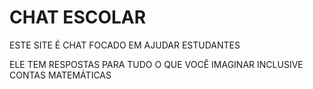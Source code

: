 # CHAT ESCOLAR
 ESTE SITE É CHAT FOCADO EM AJUDAR ESTUDANTES

 ELE TEM RESPOSTAS PARA TUDO O QUE VOCÊ IMAGINAR INCLUSIVE CONTAS MATEMÁTICAS
